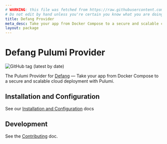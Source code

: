 ```yaml
---
# WARNING: this file was fetched from https://raw.githubusercontent.com/DefangLabs/pulumi-defang/v1.0.0-beta.10/docs/_index.md
# Do not edit by hand unless you're certain you know what you are doing!
title: Defang Provider
meta_desc: Take your app from Docker Compose to a secure and scalable cloud deployment with Pulumi.
layout: package
---
```

# Defang Pulumi Provider

![GitHub tag (latest by date)](https://img.shields.io/github/v/tag/DefangLabs/pulumi-defang?label=Version)

The Pulumi Provider for [Defang](https://defang.io) — Take your app from Docker Compose to a secure and scalable cloud deployment with Pulumi.

## Installation and Configuration

See our [Installation and Configuration](https://github.com/DefangLabs/pulumi-defang/blob/main/docs/installation-configuration.md) docs

## Development

See the [Contributing](CONTRIBUTING.md) doc.
